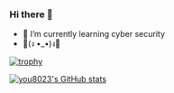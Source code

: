 ### Hi there 👋
- 🌱 I’m currently learning cyber security
- 💪(ง •_•)ง💪

[![trophy](https://github-profile-trophy.vercel.app/?username=you8023)](https://github.com/ryo-ma/github-profile-trophy)

[![you8023's GitHub stats](https://github-readme-stats.vercel.app/api?username=you8023)](https://github.com/anuraghazra/github-readme-stats)

<!--
**you8023/you8023** is a ✨ _special_ ✨ repository because its `README.md` (this file) appears on your GitHub profile.

Here are some ideas to get you started:

- 🔭 I’m currently working on ...
- 🌱 I’m currently learning ...
- 👯 I’m looking to collaborate on ...
- 🤔 I’m looking for help with ...
- 💬 Ask me about ...
- 📫 How to reach me: ...
- 😄 Pronouns: ...
- ⚡ Fun fact: ...
-->

